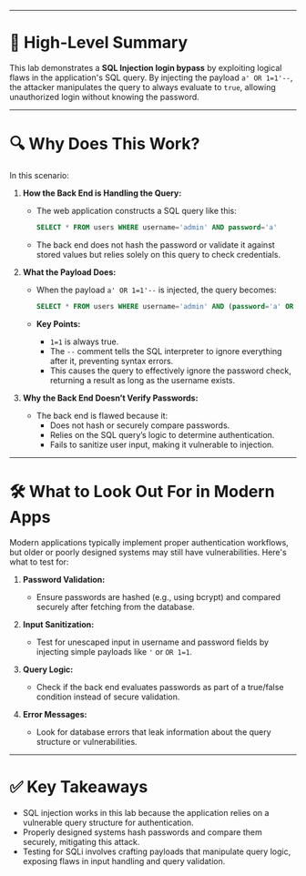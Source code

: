 
---

# 📌 High-Level Summary

This lab demonstrates a **SQL Injection login bypass** by exploiting logical flaws in the application's SQL query. By injecting the payload `a' OR 1=1'--`, the attacker manipulates the query to always evaluate to `true`, allowing unauthorized login without knowing the password.

---

# 🔍 Why Does This Work?

In this scenario:

1. **How the Back End is Handling the Query:**
    
    - The web application constructs a SQL query like this:
        
        ```sql
        SELECT * FROM users WHERE username='admin' AND password='a'
        ```
        
    - The back end does not hash the password or validate it against stored values but relies solely on this query to check credentials.
2. **What the Payload Does:**
    
    - When the payload `a' OR 1=1'--` is injected, the query becomes:
        
        ```sql
        SELECT * FROM users WHERE username='admin' AND (password='a' OR 1=1)--
        ```
        
    - **Key Points:**
        - `1=1` is always true.
        - The `--` comment tells the SQL interpreter to ignore everything after it, preventing syntax errors.
        - This causes the query to effectively ignore the password check, returning a result as long as the username exists.
3. **Why the Back End Doesn’t Verify Passwords:**
    
    - The back end is flawed because it:
        - Does not hash or securely compare passwords.
        - Relies on the SQL query’s logic to determine authentication.
        - Fails to sanitize user input, making it vulnerable to injection.

---

# 🛠️ What to Look Out For in Modern Apps

Modern applications typically implement proper authentication workflows, but older or poorly designed systems may still have vulnerabilities. Here's what to test for:

1. **Password Validation:**
    
    - Ensure passwords are hashed (e.g., using bcrypt) and compared securely after fetching from the database.
2. **Input Sanitization:**
    
    - Test for unescaped input in username and password fields by injecting simple payloads like `'` or `OR 1=1`.
3. **Query Logic:**
    
    - Check if the back end evaluates passwords as part of a true/false condition instead of secure validation.
4. **Error Messages:**
    
    - Look for database errors that leak information about the query structure or vulnerabilities.

---

# ✅ Key Takeaways

- SQL injection works in this lab because the application relies on a vulnerable query structure for authentication.
- Properly designed systems hash passwords and compare them securely, mitigating this attack.
- Testing for SQLi involves crafting payloads that manipulate query logic, exposing flaws in input handling and query validation.